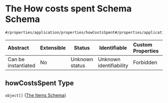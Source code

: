# The How costs spent Schema Schema

```txt
#/properties/application/properties/howCostsSpent#/properties/application/properties/howCostsSpent
```




| Abstract            | Extensible | Status         | Identifiable            | Custom Properties | Additional Properties | Access Restrictions | Defined In                                                                                     |
| :------------------ | ---------- | -------------- | ----------------------- | :---------------- | --------------------- | ------------------- | ---------------------------------------------------------------------------------------------- |
| Can be instantiated | No         | Unknown status | Unknown identifiability | Forbidden         | Allowed               | none                | [CompletionReport.schema.json\*](../false/CompletionReport.schema.json "open original schema") |

## howCostsSpent Type

`object[]` ([The Items Schema](completionreport-properties-the-application-schema-properties-the-how-costs-spent-schema-the-items-schema.md))
